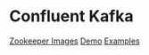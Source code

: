 # Confluent Kafka

[Zookeeper Images](https://hub.docker.com/r/confluentinc/cp-zookeeper)
[Demo](https://github.com/confluentinc/cp-demo)
[Examples](https://github.com/confluentinc/examples)
